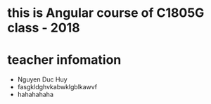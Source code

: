 # this is Angular course of C1805G class - 2018

# teacher infomation
- Nguyen Duc Huy
- fasgkldghvkabwklgblkawvf
- hahahahaha